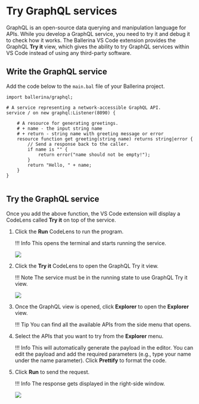 # Try GraphQL services

GraphQL is an open-source data querying and manipulation language for APIs. While you develop a GraphQL service, you need to try it and debug it to check how it works. The Ballerina VS Code extension provides the GraphQL **Try it** view, which gives the ability to try GraphQL services within VS Code instead of using any third-party software.

## Write the GraphQL service

Add the code below to the `main.bal` file of your Ballerina project.

```ballerina
import ballerina/graphql;

# A service representing a network-accessible GraphQL API.
service / on new graphql:Listener(8090) {

    # A resource for generating greetings.
    # + name - the input string name
    # + return - string name with greeting message or error
    resource function get greeting(string name) returns string|error {
        // Send a response back to the caller.
        if name is "" {
            return error("name should not be empty!");
        }
        return "Hello, " + name;
    }
}
    
```

## Try the GraphQL service

Once you add the above function, the VS Code extension will display a CodeLens called **Try it** on top of the service.

1. Click the **Run** CodeLens to run the program. 
    
    !!! Info
        This opens the terminal and starts running the service.

    <img src="/learn/images/vs-code-extension/build-and-try/try-graphql-services/graphql-run.png" class="cInlineImage-full"/>

2. Click the **Try it** CodeLens to open the GraphQL Try it view.

    !!! Note
        The service must be in the running state to use GraphQL Try it view.

    <img src="/learn/images/vs-code-extension/build-and-try/try-graphql-services/graphql-tryit.png" class="cInlineImage-full"/>

3. Once the GraphQL view is opened, click **Explorer** to open the **Explorer** view.

    !!! Tip 
        You can find all the available APIs from the side menu that opens.

4. Select the APIs that you want to try from the **Explorer** menu.

    !!! Info
        This will automatically generate the payload in the editor. You can edit the payload and add the required parameters (e.g., type your name under the name parameter). Click **Prettify** to format the code.

5. Click **Run** to send the request.

    !!! Info 
        The response gets displayed in the right-side window.
    
    <img src="/learn/images/vs-code-extension/build-and-try/try-graphql-services/graphql-tryit.gif" class="cInlineImage-full"/>
